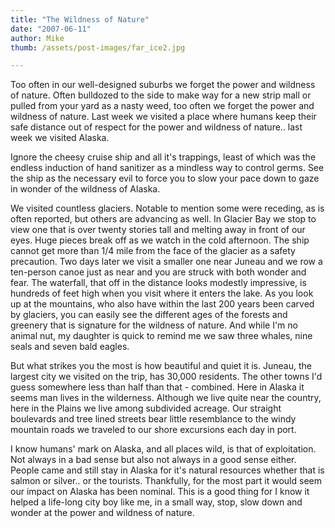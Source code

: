 ```yaml
---
title: "The Wildness of Nature"
date: "2007-06-11"
author: Mike
thumb: /assets/post-images/far_ice2.jpg

---
```

Too often in our well-designed suburbs we forget the power and wildness of nature. Often bulldozed to the side to make way for a new strip mall or pulled from your yard as a nasty weed, too often we forget the power and wildness of nature. Last week we visited a place where humans keep their safe distance out of respect for the power and wildness of nature.. last week we visited Alaska.

Ignore the cheesy cruise ship and all it's trappings, least of which was the endless induction of hand sanitizer as a mindless way to control germs. See the ship as the necessary evil to force you to slow your pace down to gaze in wonder of the wildness of Alaska.

We visited countless glaciers. Notable to mention some were receding, as is often reported, but others are advancing as well. In Glacier Bay we stop to view one that is over twenty stories tall and melting away in front of our eyes. Huge pieces break off as we watch in the cold afternoon. The ship cannot get more than 1/4 mile from the face of the glacier as a safety precaution. Two days later we visit a smaller one near Juneau and we row a ten-person canoe just as near and you are struck with both wonder and fear. The waterfall, that off in the distance looks modestly impressive, is hundreds of feet high when you visit where it enters the lake. As you look up at the mountains, who also have within the last 200 years been carved by glaciers, you can easily see the different ages of the forests and greenery that is signature for the wildness of nature. And while I'm no animal nut, my daughter is quick to remind me we saw three whales, nine seals and seven bald eagles.

But what strikes you the most is how beautiful and quiet it is. Juneau, the largest city we visited on the trip, has 30,000 residents. The other towns I'd guess somewhere less than half than that - combined. Here in Alaska it seems man lives in the wilderness. Although we live quite near the country, here in the Plains we live among subdivided acreage. Our straight boulevards and tree lined streets bear little resemblance to the windy mountain roads we traveled to our shore excursions each day in port.

I know humans' mark on Alaska, and all places wild, is that of exploitation. Not always in a bad sense but also not always in a good sense either. People came and still stay in Alaska for it's natural resources whether that is salmon or silver.. or the tourists. Thankfully, for the most part it would seem our impact on Alaska has been nominal. This is a good thing for I know it helped a life-long city boy like me, in a small way, stop, slow down and wonder at the power and wildness of nature.
